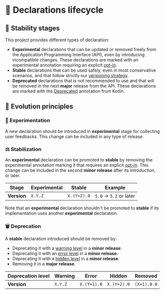 # 🔂 Declarations lifecycle

## 🤔 Stability stages

This project provides different types of declaration:

- **Experimental** declarations that can be updated or removed freely from the
  Application Programming Interface (API), even by introducing incompatible
  changes.
  These declarations are marked with an experimental annotation requiring an
  explicit [opt-in].
- **Stable** declarations that can be used safely, even in most conservative
  scenarios, and that follow strictly our
  [versioning strategy](versioning-strategy.md).
- **Deprecated** declarations that is not recommended to use and that will be
  removed in the next **major** release from the API.
  These declarations are marked with the [Deprecated][kotlin.Deprecated]
  annotation from Kotlin.

## 🧬 Evolution principles

### 🧪 Experimentation

A new declaration should be introduced in **experimental** stage for collecting
user feedbacks. This change can be included in any type of release.

### ⚖️ Stabilization

An **experimental** declaration can be promoted to **stable** by removing the
experimental annotation marking it that requires an explicit [opt-in]. This
change can be included in the second **minor release** after its introduction,
or later.

| Stage       | Experimental | Stable      | Example                 |
|-------------|--------------|-------------|-------------------------|
| **Version** | `X.Y.Z`      | `X.(Y+2).0` | `5.0` -> `5.2` or later |

Note that an **experimental** declaration shouldn't be promoted to **stable** if
its implementation uses another **experimental** declaration.

### 🗑️ Deprecation

A **stable** declaration introduced should be removed by:

- Deprecating it with a [warning level][kotlin.DeprecationLevel.WARNING] in a
  **minor release**.
- Deprecating it with an [error level][kotlin.DeprecationLevel.ERROR] in a
  **minor release**.
- Deprecating it with a [hidden level][kotlin.DeprecationLevel.HIDDEN] in a
  **minor release**.
- Removing it in a **major release**.

| Deprecation level | Warning | Error       | Hidden      | Removed     |
|-------------------|---------|-------------|-------------|-------------|
| **Version**       | `X.Y.Z` | `X.(Y+1).0` | `X.(Y+2).0` | `(X+1).0.0` |

<!-- Links -->

[kotlin.Deprecated]: https://kotlinlang.org/api/latest/jvm/stdlib/kotlin/-deprecated
[kotlin.DeprecationLevel.ERROR]: https://kotlinlang.org/api/latest/jvm/stdlib/kotlin/-deprecation-level/-e-r-r-o-r.html
[kotlin.DeprecationLevel.HIDDEN]: https://kotlinlang.org/api/latest/jvm/stdlib/kotlin/-deprecation-level/-h-i-d-d-e-n.html
[kotlin.DeprecationLevel.WARNING]: https://kotlinlang.org/api/latest/jvm/stdlib/kotlin/-deprecation-level/-w-a-r-n-i-n-g.html
[opt-in]: https://kotlinlang.org/docs/opt-in-requirements.html
